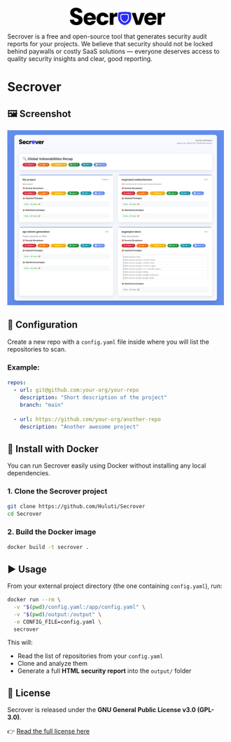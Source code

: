 <p align="center">
    <img src="https://github.com/Huluti/Secrover/blob/main/assets/secrover.png" height="40" alt="Secrover" />
</p>

Secrover is a free and open-source tool that generates security audit reports for your projects.
We believe that security should not be locked behind paywalls or costly SaaS solutions — everyone deserves access to quality security insights and clear, good reporting.

# Secrover

## 🖼️ Screenshot

<a href="https://github.com/Huluti/Secrover/blob/main/assets/screenshot.png">
  <img src="https://github.com/Huluti/Secrover/blob/main/assets/screenshot.png" height="400" alt="Secrover" />
</a>

## 📁 Configuration

Create a new repo with a `config.yaml` file inside where you will list the repositories to scan.

### Example:

```yaml
repos:
  - url: git@github.com:your-org/your-repo
    description: "Short description of the project"
    branch: "main"

  - url: https://github.com/your-org/another-repo
    description: "Another awesome project"
```

## 🐳 Install with Docker

You can run Secrover easily using Docker without installing any local dependencies.

### 1. Clone the Secrover project

```bash
git clone https://github.com/Huluti/Secrover
cd Secrover
```

### 2. Build the Docker image

```bash
docker build -t secrover .
```

## ▶️ Usage

From your external project directory (the one containing `config.yaml`), run:

```bash
docker run --rm \
  -v "$(pwd)/config.yaml:/app/config.yaml" \
  -v "$(pwd)/output:/output" \
  -e CONFIG_FILE=config.yaml \
  secrover
```

This will:

* Read the list of repositories from your `config.yaml`
* Clone and analyze them
* Generate a full **HTML security report** into the `output/` folder

## 📄 License

Secrover is released under the **GNU General Public License v3.0 (GPL-3.0)**.

👉 [Read the full license here](https://www.gnu.org/licenses/gpl-3.0.en.html)
